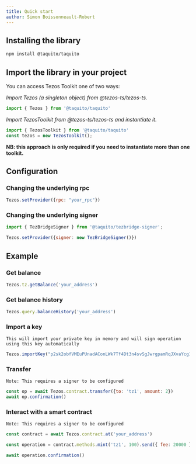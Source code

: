 ```yaml
---
title: Quick start
author: Simon Boissonneault-Robert
---
```


## Installing the library

```sh
npm install @taquito/taquito
```

## Import the library in your project

You can access Tezos Toolkit one of two ways:

*Import Tezos (a singleton object) from @tezos-ts/tezos-ts.*

```js
import { Tezos } from '@taquito/taquito'
```

*Import TezosToolkit from @tezos-ts/tezos-ts and instantiate it.*

```js
import { TezosToolkit } from '@taquito/taquito'
const tezos = new TezosToolkit();
```

**NB: this approach is only required if you need to instantiate more than one toolkit.**

## Configuration

### Changing the underlying rpc

```js
Tezos.setProvider({rpc: "your_rpc"})
```

### Changing the underlying signer

```js
import { TezBridgeSigner } from '@taquito/tezbridge-signer';

Tezos.setProvider({signer: new TezBridgeSigner()})
```

## Example

### Get balance

```js
Tezos.tz.getBalance('your_address')
```

### Get balance history

```js
Tezos.query.balanceHistory('your_address')
```


### Import a key

`This will import your private key in memory and will sign operation using this key automatically`

```js
Tezos.importKey("p2sk2obfVMEuPUnadAConLWk7Tf4Dt3n4svSgJwrgpamRqJXvaYcg1")
```

### Transfer

`Note: This requires a signer to be configured`

```js
const op = await Tezos.contract.transfer({to: 'tz1', amount: 2})
await op.confirmation()
```

### Interact with a smart contract

`Note: This requires a signer to be configured`

```js
const contract = await Tezos.contract.at('your_address')

const operation = contract.methods.mint('tz1', 100).send({ fee: 20000 })

await operation.confirmation()
```
